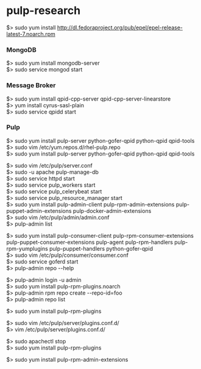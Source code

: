 # pulp-research

$> sudo yum install http://dl.fedoraproject.org/pub/epel/epel-release-latest-7.noarch.rpm   

### MongoDB
$> sudo yum install mongodb-server  
$> sudo service mongod start  

### Message Broker
$> sudo yum install qpid-cpp-server qpid-cpp-server-linearstore  
$> yum install cyrus-sasl-plain  
$> sudo service qpidd start  

### Pulp
$> sudo yum install pulp-server python-gofer-qpid python-qpid qpid-tools  
$> sudo vim /etc/yum.repos.d/rhel-pulp.repo  
$> sudo yum install pulp-server python-gofer-qpid python-qpid qpid-tools  
  
$>  sudo vim /etc/pulp/server.conf      
$>  sudo -u apache pulp-manage-db      
$>  sudo service httpd start  
$>  sudo service pulp_workers start     
$>  sudo service pulp_celerybeat start   
$>  sudo service pulp_resource_manager start   
$>  sudo yum install pulp-admin-client pulp-rpm-admin-extensions pulp-puppet-admin-extensions pulp-docker-admin-extensions   
$>  sudo vim /etc/pulp/admin/admin.conf    
$>  pulp-admin list   
    
$>  sudo yum install pulp-consumer-client pulp-rpm-consumer-extensions pulp-puppet-consumer-extensions pulp-agent pulp-rpm-handlers pulp-rpm-yumplugins pulp-puppet-handlers python-gofer-qpid   
$>  sudo vim /etc/pulp/consumer/consumer.conf     
$>  sudo service goferd start    
$>  pulp-admin repo --help    
     
$>  pulp-admin login -u admin    
$>  sudo yum install pulp-rpm-plugins.noarch    
$>  pulp-admin rpm repo create --repo-id=foo    
$>  pulp-admin repo list    
    
$>  sudo yum install pulp-rpm-plugins    
    
$>  sudo vim /etc/pulp/server/plugins.conf.d/    
$>  vim /etc/pulp/server/plugins.conf.d/    
    
$>  sudo apachectl stop    
$>  sudo yum install pulp-rpm-plugins     
     
$>  sudo yum install pulp-rpm-admin-extensions    
